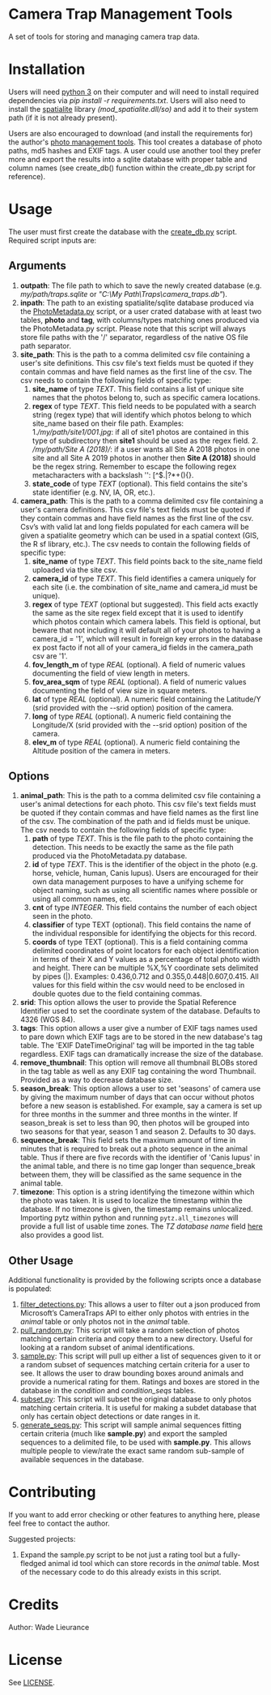 # Camera Trap Management Tools
A set of tools for storing and managing camera trap data.

# Installation
Users will need [python 3](https://www.python.org) on their computer and will need to install required dependencies via *pip install -r requirements.txt*.
Users will also need to install the [spatialite](https://www.gaia-gis.it/fossil/libspatialite/index) library *(mod_spatialite.dll/so)* and add it to their system path (if it is not already present).

Users are also encouraged to download (and install the requirements for) the author's [photo management tools](https://github.com/wlieurance/photo_mgmt.git). This tool creates a database of photo paths, md5 hashes and EXIF tags. A user could use another tool they prefer more and export the results into a sqlite database with proper table and column names (see create_db() function within the create_db.py script for reference).

# Usage
The user must first create the database with the [create_db.py](create_db.py) script. Required script inputs are:
## Arguments
1. **outpath**: The file path to which to save the newly created database (e.g. *my/path/traps.sqlite* or *"C:\My Path\Traps\camera_traps.db"*).
2. **inpath**: The path to an existing spatialite/sqlite database produced via the [PhotoMetadata.py](https://github.com/wlieurance/photo_mgmt.git) script, or a user crated database with at least two tables, **photo** and **tag**, with columns/types matching ones produced via the PhotoMetadata.py script. Please note that this script will always store file paths with the '/' separator, regardless of the native OS file path separator.
3. **site_path**: This is the path to a comma delimited csv file containing a user's site definitions. This csv file's text fields must be quoted if they contain commas and have field names as the first line of the csv. The csv needs to contain the following fields of specific type:
	1. **site_name** of type *TEXT*. This field contains a list of unique site names that the photos belong to, such as specific camera locations.
	2. **regex** of type *TEXT*. This field needs to be populated with a search string (regex type) that will identify which photos belong to which site_name based on their file path. Examples:
		1.*/my/path/site1/001.jpg*: if all of site1 photos are contained in this type of subdirectory then **site1** should be used as the regex field.
		2. */my/path/Site A (2018)/*: if a user wants all Site A 2018 photos in one site and all Site A 2019 photos in another then **Site A \(2018\)** should be the regex string. Remember to escape the following regex metacharacters with a backslash '\': [\^$.|?*+(){}.
	3. **state_code** of type *TEXT* (optional). This field contains the site's state identifier (e.g. NV, IA, OR, etc.).
4. **camera_path**: This is the path to a comma delimited csv file containing a user's camera definitions. This csv file's text fields must be quoted if they contain commas and have field names as the first line of the csv. Csv’s with valid lat and long fields populated for each camera will be given a spatialite geometry which can be used in a spatial context (GIS, the R sf library, etc.). The csv needs to contain the following fields of specific type:
	1. **site_name** of type *TEXT*. This field points back to the site_name field uploaded via the site csv.
	2. **camera_id** of type *TEXT*. This field identifies a camera uniquely for each site (i.e. the combination of site_name and camera_id must be unique).
	3. **regex** of type *TEXT* (optional but suggested). This field acts exactly the same as the site regex field except that it is used to identify which photos contain which camera labels. This field is optional, but beware that not including it will default all of your photos to having a camera_id = '1', which will result in foreign key errors in the database ex post facto if not all of your camera_id fields in the camera_path csv are '1'.
	4. **fov_length_m** of type *REAL* (optional). A field of numeric values documenting the field of view length in meters.
	5. **fov_area_sqm** of type *REAL* (optional). A field of numeric values documenting the field of view size in square meters.
	6. **lat** of type *REAL* (optional). A numeric field containing the Latitude/Y (srid provided with the --srid option) position of the camera.
	7. **long** of type *REAL* (optional). A numeric field containing the Longitude/X (srid provided with the --srid option) position of the camera.
	8. **elev_m** of type *REAL* (optional). A numeric field containing the Altitude position of the camera in meters.

## Options
1. **animal_path**: This is the path to a comma delimited csv file containing a user's animal detections for each photo. This csv file's text fields must be quoted if they contain commas and have field names as the first line of the csv. The combination of the path and id fields must be unique. The csv needs to contain the following fields of specific type:
	1. **path** of type *TEXT*. This is the file path to the photo containing the detection. This needs to be exactly the same as the file path produced via the PhotoMetadata.py database.
	2. **id** of type *TEXT*. This is the identifier of the object in the photo (e.g. horse, vehicle, human, Canis lupus). Users are encouraged for their own data management purposes to have a unifying scheme for object naming, such as using all scientific names where possible or using all common names, etc.
	3. **cnt** of type *INTEGER*. This field contains the number of each object seen in the photo.
	4. **classifier** of type TEXT (optional). This field contains the name of the individual responsible for identifying the objects for this record.
	5. **coords** of type TEXT (optional). This is a field containing comma delimited coordinates of point locators for each object identification in terms of their X and Y values as a percentage of total photo width and height. There can be multiple %X,%Y coordinate sets delimited by pipes (|). Examples: 0.436,0.712 and 0.355,0.448|0.607,0.415. All values for this field within the csv would need to be enclosed in double quotes due to the field containing commas.
2. **srid**: This option allows the user to provide the Spatial Reference Identifier used to set the coordinate system of the database. Defaults to 4326 (WGS 84).
3. **tags**: This option allows a user give a number of EXIF tags names used to pare down which EXIF tags are to be stored in the new database's tag table. The 'EXIF DateTimeOriginal' tag will be imported in the tag table regardless. EXIF tags can dramatically increase the size of the database.
4. **remove_thumbnail**: This option will remove all thumbnail BLOBs stored in the tag table as well as any EXIF tag containing the word Thumbnail. Provided as a way to decrease database size.
5. **season_break**: This option allows a user to set 'seasons' of camera use by giving the maximum number of days that can occur without photos before a new season is established. For example, say a camera is set up for three months in the summer and three months in the winter. If season_break is set to less than 90, then photos will be grouped into two seasons for that year, season 1 and season 2. Defaults to 30 days.
6. **sequence_break**: This field sets the maximum amount of time in minutes that is required to break out a photo sequence in the animal table. Thus if there are five records with the identifier of 'Canis lupus' in the animal table, and there is no time gap longer than sequence_break between them, they will be classified as the same sequence in the animal table.
7. **timezone**: This option is a string identifying the timezone within which the photo was taken. It is used to localize the timestamp within the database. If no timezone is given, the timestamp remains unlocalized. Importing pytz within python and running `pytz.all_timezones` will provide a full list of usable time zones. The *TZ database name* field [here](https://en.wikipedia.org/wiki/List_of_tz_database_time_zones) also provides a good list.

## Other Usage
Additional functionality is provided by the following scripts once a database is populated:
1. [filter_detections.py](filter_detections.py): This allows a user to filter out a json produced from Microsoft’s CameraTraps API to either only photos with entries in the *animal* table or only photos not in the *animal* table.
2. [pull_random.py](pull_random.py): This script will take a random selection of photos matching certain criteria and copy them to a new directory. Useful for looking at a random subset of animal identifications.
3. [sample.py](sample.py): This script will pull up either a list of sequences given to it or a random subset of sequences matching certain criteria for a user to see. It allows the user to draw bounding boxes around animals and provide a numerical rating for them. Ratings and boxes are stored in the database in the *condition* and *condition_seqs* tables.
4. [subset.py](subset.py): This script will subset the original database to only photos matching certain criteria. It is useful for making a subdet database that only has certain object detections or date ranges in it.
5. [generate_seqs.py](generate_seqs.py): This script will sample animal sequences fitting certain criteria (much like **sample.py**) and export the
sampled sequences to a delimited file, to be used with **sample.py**.  This allows multiple people to view/rate the exact same random sub-sample of available sequences in the database.

# Contributing
If you want to add error checking or other features to anything here, please feel free to contact the author.

Suggested projects:
1. Expand the sample.py script to be not just a rating tool but a fully-fledged animal id tool which can store records in the *animal* table. Most of the necessary code to do this already exists in this script.

# Credits 
Author: Wade Lieurance

# License 
See [LICENSE](LICENSE).
